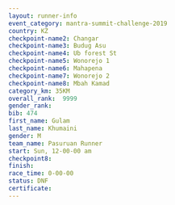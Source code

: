 ```yaml
---
layout: runner-info 
event_category: mantra-summit-challenge-2019 
country: KZ
checkpoint-name2: Changar
checkpoint-name3: Budug Asu
checkpoint-name4: Ub forest St
checkpoint-name5: Wonorejo 1
checkpoint-name6: Mahapena
checkpoint-name7: Wonorejo 2
checkpoint-name8: Mbah Kamad
category_km: 35KM 
overall_rank:  9999
gender_rank: 
bib: 474
first_name: Gulam
last_name: Khumaini
gender: M
team_name: Pasuruan Runner
start: Sun, 12-00-00 am
checkpoint8: 
finish: 
race_time: 0-00-00
status: DNF
certificate: 
---
```

